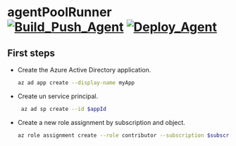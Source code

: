 # agentPoolRunner [![Build_Push_Agent](https://github.com/ZundereneWork/agentPoolRunner/actions/workflows/agentBuild.yml/badge.svg?branch=main)](https://github.com/ZundereneWork/agentPoolRunner/actions/workflows/agentBuild.yml) [![Deploy_Agent](https://github.com/ZundereneWork/agentPoolRunner/actions/workflows/agetnHelm.yml/badge.svg?branch=main)](https://github.com/ZundereneWork/agentPoolRunner/actions/workflows/agetnHelm.yml)


## First steps
- Create the Azure Active Directory application.
  ``` bash  
  az ad app create --display-name myApp 
  ```
- Create un service principal.
  ``` bash 
   az ad sp create --id $appId
  ```
- Create a new role assignment by subscription and object.
  ``` bash 
  az role assignment create --role contributor --subscription $subscriptionId --assignee-object-id  $assigneeObjectId --assignee-principal-type ServicePrincipal --scope /subscriptions/$subscriptionId/resourceGroups/$resourceGroupName
  ```
  